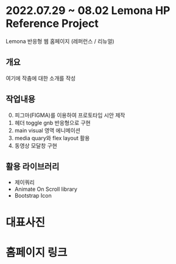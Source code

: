 # 2022.07.29 ~ 08.02 Lemona HP Reference Project
Lemona 반응형 웹 홈페이지 (레퍼런스 / 리뉴얼)

## 개요
여기에 작춤에 대한 소개를 작성

## 작업내용
0. 피그마(FIGMA)를 이용하여 프로토타입 시안 제작
1. 헤더 toggle gnb 반응형으로 구현
2. main visual 영역 에니메이션
3. media quary와 flex layout 활용
4. 동영상 모달창 구현


## 활용 라이브러리
- 제이쿼리
- Animate On Scroll library
- Bootstrap Icon

# 대표사진

# 홈페이지 링크